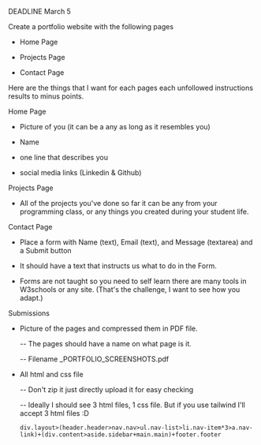 DEADLINE March 5

Create a portfolio website with the following pages

- Home Page

- Projects Page

- Contact Page



Here are the things that I want for each pages each unfollowed instructions results to minus points.

Home Page

- Picture of you (it can be a any as long as it resembles you)

- Name

- one line that describes you

- social media links (Linkedin & Github)

Projects Page

- All of the projects you've done so far it can be any from your programming class, or any things you created during your student life.

Contact Page

- Place a form with Name (text), Email (text), and Message (textarea) and a Submit button

- It should have a text that instructs us what to do in the Form.

- Forms are not taught so you need to self learn there are many tools in W3schools or any site. (That's the challenge, I want to see how you adapt.)



Submissions

- Picture of the pages and compressed them in PDF file.

   -- The pages should have a name on what page is it.

   -- Filename <Family Name>_PORTFOLIO_SCREENSHOTS.pdf

- All html and css file

   -- Don't zip it just directly upload it for easy checking

   -- Ideally I should see 3 html files, 1 css file. But if you use tailwind I'll accept 3 html files :D


      div.layout>(header.header>nav.nav>ul.nav-list>li.nav-item*3>a.nav-link)+(div.content>aside.sidebar+main.main)+footer.footer
